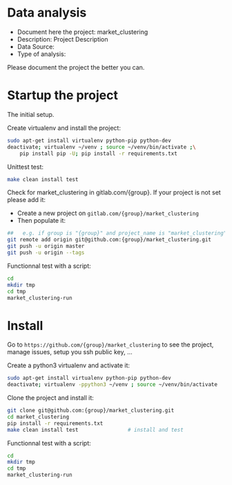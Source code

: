 # Data analysis
- Document here the project: market_clustering
- Description: Project Description
- Data Source:
- Type of analysis:

Please document the project the better you can.

# Startup the project

The initial setup.

Create virtualenv and install the project:
```bash
sudo apt-get install virtualenv python-pip python-dev
deactivate; virtualenv ~/venv ; source ~/venv/bin/activate ;\
    pip install pip -U; pip install -r requirements.txt
```

Unittest test:
```bash
make clean install test
```

Check for market_clustering in gitlab.com/{group}.
If your project is not set please add it:

- Create a new project on `gitlab.com/{group}/market_clustering`
- Then populate it:

```bash
##   e.g. if group is "{group}" and project_name is "market_clustering"
git remote add origin git@github.com:{group}/market_clustering.git
git push -u origin master
git push -u origin --tags
```

Functionnal test with a script:

```bash
cd
mkdir tmp
cd tmp
market_clustering-run
```

# Install

Go to `https://github.com/{group}/market_clustering` to see the project, manage issues,
setup you ssh public key, ...

Create a python3 virtualenv and activate it:

```bash
sudo apt-get install virtualenv python-pip python-dev
deactivate; virtualenv -ppython3 ~/venv ; source ~/venv/bin/activate
```

Clone the project and install it:

```bash
git clone git@github.com:{group}/market_clustering.git
cd market_clustering
pip install -r requirements.txt
make clean install test                # install and test
```
Functionnal test with a script:

```bash
cd
mkdir tmp
cd tmp
market_clustering-run
```
